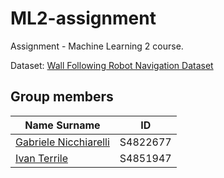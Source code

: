 # ML2-assignment

Assignment - Machine Learning 2 course.

Dataset: [Wall Following Robot Navigation Dataset](https://www.kaggle.com/datasets/jimschacko/wall-following-robot-navigation-dataset)

## Group members

| Name Surname | ID |
| ------------ | -- |
| [Gabriele Nicchiarelli](https://github.com/gabri00) | S4822677 |
| [Ivan Terrile](https://github.com/Ivanterry00)      | S4851947 |
